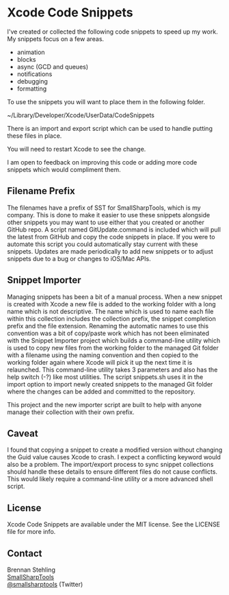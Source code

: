 # Xcode Code Snippets

I've created or collected the following code snippets to speed up my work. My snippets focus on a few areas.

* animation
* blocks
* async (GCD and queues)
* notifications
* debugging
* formatting

To use the snippets you will want to place them in the following folder.

~/Library/Developer/Xcode/UserData/CodeSnippets

There is an import and export script which can be used to handle putting these files in place.

You will need to restart Xcode to see the change.

I am open to feedback on improving this code or adding more code snippets which would compliment them.

## Filename Prefix

The filenames have a prefix of SST for SmallSharpTools, which is my company. This is done to make it easier to use these snippets alongside other snippets you may want to use either that you created or another GitHub repo. A script named GitUpdate.command is included which will pull the latest from GitHub and copy the code snippets in place. If you were to automate this script you could automatically stay current with these snippets. Updates are made periodically to add new snippets or to adjust snippets due to a bug or changes to iOS/Mac APIs.

## Snippet Importer

Managing snippets has been a bit of a manual process. When a new snippet is created with Xcode a new file is added to the working folder with a long name which is not descriptive. The name which is used to name each file within this collection includes the collection prefix, the snippet completion prefix and the file extension. Renaming the automatic names to use this convention was a bit of copy/paste work which has not been eliminated with the Snippet Importer project which builds a command-line utility which is used to copy new files from the working folder to the managed Git folder with a filename using the naming convention and then copied to the working folder again where Xcode will pick it up the next time it is relaunched. This command-line utility takes 3 parameters and also has the help switch (-?) like most utilities. The script snippets.sh uses it in the import option to import newly created snippets to the managed Git folder where the changes can be added and committed to the repository.

This project and the new importer script are built to help with anyone manage their collection with their own prefix.

## Caveat

I found that copying a snippet to create a modified version without changing the Guid value causes Xcode to crash. I expect a conflicting keyword would also be a problem. The import/export process to sync snippet collections should handle these details to ensure different files do not cause conflicts. This would likely require a command-line utility or a more advanced shell script.

## License

Xcode Code Snippets are available under the MIT license. See the LICENSE file for more info.

## Contact

Brennan Stehling  
[SmallSharpTools](http://www.smallsharptools.com/)  
[@smallsharptools](https://twitter.com/smallsharptools) (Twitter)  


